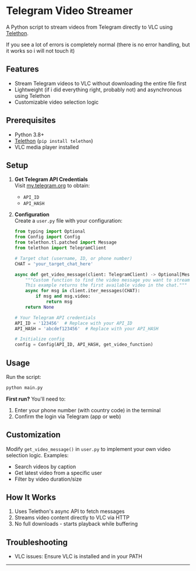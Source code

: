 # Telegram Video Streamer

A Python script to stream videos from Telegram directly to VLC using [Telethon](https://docs.telethon.dev/en/stable/).

If you see a lot of errors is completely normal (there is no error handling, but it works so i will not touch it)

## Features
- Stream Telegram videos to VLC without downloading the entire file first
- Lightweight (if i did everything right, probably not) and asynchronous using Telethon 
- Customizable video selection logic

## Prerequisites
- Python 3.8+
- [Telethon](https://github.com/LonamiWebs/Telethon) (`pip install telethon`)
- VLC media player installed

## Setup

1. **Get Telegram API Credentials**  
   Visit [my.telegram.org](https://my.telegram.org) to obtain:
   - `API_ID`
   - `API_HASH`

2. **Configuration**  
   Create a `user.py` file with your configuration:

   ```python
   from typing import Optional
   from Config import Config
   from telethon.tl.patched import Message
   from telethon import TelegramClient

   # Target chat (username, ID, or phone number)
   CHAT = 'your_target_chat_here'

   async def get_video_message(client: TelegramClient) -> Optional[Message]:
       """Custom function to find the video message you want to stream.
       This example returns the first available video in the chat."""
       async for msg in client.iter_messages(CHAT):
           if msg and msg.video:
               return msg
       return None

   # Your Telegram API credentials
   API_ID = '123456'  # Replace with your API_ID
   API_HASH = 'abcdef123456'  # Replace with your API_HASH

   # Initialize config
   config = Config(API_ID, API_HASH, get_video_function)
   ```

## Usage
Run the script:
```bash
python main.py
```

**First run?** You'll need to:
1. Enter your phone number (with country code) in the terminal
2. Confirm the login via Telegram (app or web)

## Customization
Modify `get_video_message()` in `user.py` to implement your own video selection logic. Examples:
- Search videos by caption
- Get latest video from a specific user
- Filter by video duration/size

## How It Works
1. Uses Telethon's async API to fetch messages
2. Streams video content directly to VLC via HTTP
3. No full downloads - starts playback while buffering

## Troubleshooting
- VLC issues: Ensure VLC is installed and in your PATH

---
